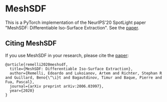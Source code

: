 # MeshSDF

This is a PyTorch implementation of the NeurIPS'20 SpotLight paper "MeshSDF: Differentiable Iso-Surface Extraction". See the [paper](https://arxiv.org/abs/2006.03997). 


## Citing MeshSDF

If you use MeshSDF in your research, please cite the
[paper](https://arxiv.org/abs/2006.03997):
```
@article{remelli2020meshsdf,
  title={MeshSDF: Differentiable Iso-Surface Extraction},
  author={Remelli, Edoardo and Lukoianov, Artem and Richter, Stephan R and Guillard, Beno{\^\i}t and Bagautdinov, Timur and Baque, Pierre and Fua, Pascal},
  journal={arXiv preprint arXiv:2006.03997},
  year={2020}
}
```
